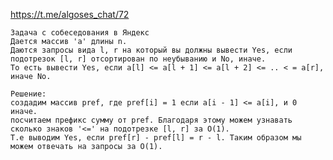 https://t.me/algoses_chat/72

    Задача с собеседования в Яндекс
    Дается массив 'a' длины n. 
    Даются запросы вида l, r на который вы должны вывести Yes, если подотрезок [l, r] отсортирован по неубыванию и No, иначе. 
    То есть вывести Yes, если a[l] <= a[l + 1] <= a[l + 2] <= .. < = a[r], иначе No. 
    
    Решение:
    создадим массив pref, где pref[i] = 1 если a[i - 1] <= a[i], и 0 иначе. 
    посчитаем префикс сумму от pref. Благодаря этому можем узнавать сколько знаков '<=' на подотрезке [l, r] за O(1). 
    Т.е выводим Yes, если pref[r] - pref[l] = r - l. Таким образом мы можем отвечать на запросы за O(1). 
